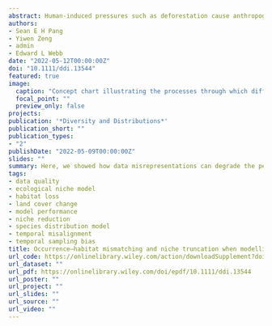 ```yaml
---
abstract: Human-induced pressures such as deforestation cause anthropogenic range contractions (ARCs). Such contractions present dynamic distributions that may engender data misrepresentations within species distribution models. The temporal bias of occurrence data—where occurrences represent distributions before (past bias) or after (recent bias) ARCs—underpins these data misrepresentations. Occurrence–habitat mismatching results when occurrences sampled before contractions are modelled with contemporary anthropogenic variables; niche truncation results when occurrences sampled after contractions are modelled without anthropogenic variables. Our understanding of their independent and interactive effects on model performance remains incomplete but is vital for developing good modelling protocols. Through a virtual ecologist approach, we demonstrate how these data misrepresentations manifest and investigate their effects on model performance.
authors:
- Sean E H Pang
- Yiwen Zeng
- admin
- Edward L Webb
date: "2022-05-12T00:00:00Z"
doi: "10.1111/ddi.13544"
featured: true
image:
  caption: "Concept chart illustrating the processes through which differential sampling across time, relative to when anthropogenic range contraction had occurred, can lead to occurrence–habitat mismatching or niche truncation within an occurrence dataset."
  focal_point: ""
  preview_only: false
projects:
publication: '*Diversity and Distributions*'
publication_short: ""
publication_types:
- "2"
publishDate: "2022-05-09T00:00:00Z"
slides: ""
summary: Here, we showed how data misrepresentations can degrade the performance of species distribution models, undermining their use for empirial research and conservation science.
tags:
- data quality
- ecological niche model
- habitat loss
- land cover change
- model performance
- niche reduction
- species distribution model
- temporal misalignment
- temporal sampling bias
title: Occurrence–habitat mismatching and niche truncation when modelling distributions affected by anthropogenic range contractions
url_code: https://onlinelibrary.wiley.com/action/downloadSupplement?doi=10.1111%2Fddi.13544&file=ddi13544-sup-0001-Supinfo.docx
url_dataset: ""
url_pdf: https://onlinelibrary.wiley.com/doi/epdf/10.1111/ddi.13544
url_poster: ""
url_project: ""
url_slides: ""
url_source: ""
url_video: ""
---
```

<div data-badge-details="right" data-badge-type="medium-donut" data-doi="10.1111/ddi.13544" data-hide-no-mentions="true" class="altmetric-embed"></div>

<span class="__dimensions_badge_embed__" data-doi="10.1111/ddi.13544" data-legend="always"></span><script async src="https://badge.dimensions.ai/badge.js" charset="utf-8"></script>
